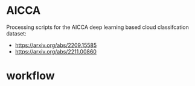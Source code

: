 # AICCA

Processing scripts for the AICCA deep learning based cloud classifcation dataset:
* https://arxiv.org/abs/2209.15585
* https://arxiv.org/abs/2211.00860


# workflow
